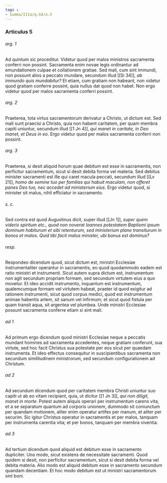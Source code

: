 ```yaml
---
tags : 
- Summa/IIIa/q.64/a.5
---
```


### Articulus 5

###### arg. 1
Ad quintum sic proceditur. Videtur quod per malos ministros sacramenta conferri non possint. Sacramenta enim novae legis ordinantur ad emundationem culpae et collationem gratiae. Sed mali, cum sint immundi, non possunt alios a peccato mundare, secundum illud [[Si 34]], *ab immundo quis mundabitur?* Et etiam, cum gratiam non habeant, non videtur quod gratiam conferre possint, quia nullus dat quod non habet. Non ergo videtur quod per malos sacramenta conferri possint.

###### arg. 2
Praeterea, tota virtus sacramentorum derivatur a Christo, ut dictum est. Sed mali sunt praecisi a Christo, quia non habent caritatem, per quam membra capiti uniuntur, secundum illud [[1 Jn 4]], *qui manet in caritate, in Deo manet, et Deus in eo*. Ergo videtur quod per malos sacramenta conferri non possint.

###### arg. 3
Praeterea, si desit aliquid horum quae debitum est esse in sacramentis, non perficitur sacramentum, sicut si desit debita forma vel materia. Sed debitus minister sacramenti est ille qui caret macula peccati, secundum illud [[Lv 21]], *homo de semine tuo per familias qui habuit maculam, non offeret panes Deo tuo, nec accedet ad ministerium eius*. Ergo videtur quod, si minister sit malus, nihil efficiatur in sacramento.

###### s. c.
Sed contra est quod Augustinus dicit, super illud [[Jn 1]], *super quem videris spiritum etc., quod non noverat Ioannes potestatem Baptismi ipsum dominum habiturum et sibi retenturum, sed ministerium plane transiturum in bonos et malos. Quid tibi facit malus minister, ubi bonus est dominus?*

###### resp.
Respondeo dicendum quod, sicut dictum est, ministri Ecclesiae instrumentaliter operantur in sacramentis, eo quod quodammodo eadem est ratio ministri et instrumenti. Sicut autem supra dictum est, instrumentum non agit secundum propriam formam, sed secundum virtutem eius a quo movetur. Et ideo accidit instrumento, inquantum est instrumentum, qualemcumque formam vel virtutem habeat, praeter id quod exigitur ad rationem instrumenti, sicut quod corpus medici, quod est instrumentum animae habentis artem, sit sanum vel infirmum; et sicut quod fistula per quam transit aqua, sit argentea vel plumbea. Unde ministri Ecclesiae possunt sacramenta conferre etiam si sint mali.

###### ad 1
Ad primum ergo dicendum quod ministri Ecclesiae neque a peccatis mundant homines ad sacramenta accedentes, neque gratiam conferunt, sua virtute, sed hoc facit Christus sua potestate per eos sicut per quaedam instrumenta. Et ideo effectus consequitur in suscipientibus sacramenta non secundum similitudinem ministrorum, sed secundum configurationem ad Christum.

###### ad 2
Ad secundum dicendum quod per caritatem membra Christi uniuntur suo capiti ut ab eo vitam recipiant, quia, ut dicitur [[1 Jn 3]], *qui non diligit, manet in morte*. Potest autem aliquis operari per instrumentum carens vita, et a se separatum quantum ad corporis unionem, dummodo sit coniunctum per quandam motionem, aliter enim operatur artifex per manum, et aliter per securim. Sic igitur Christus operatur in sacramentis et per malos, tanquam per instrumenta carentia vita; et per bonos, tanquam per membra viventia.

###### ad 3
Ad tertium dicendum quod aliquid est debitum esse in sacramento dupliciter. Uno modo, sicut existens de necessitate sacramenti. Quod quidem si desit, non perficitur sacramentum, sicut si desit debita forma vel debita materia. Alio modo est aliquid debitum esse in sacramento secundum quandam decentiam. Et hoc modo debitum est ut ministri sacramentorum sint boni.

